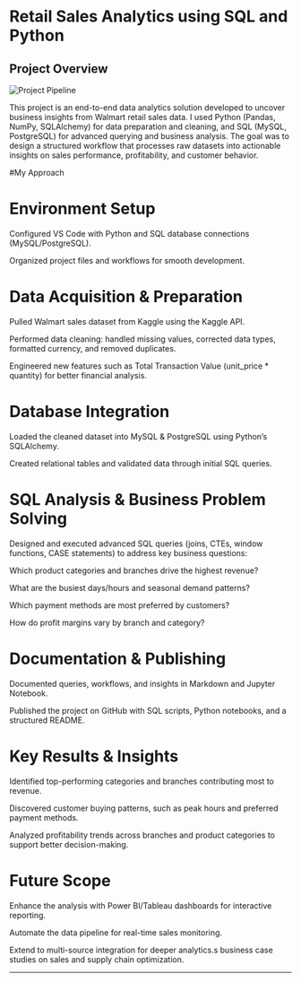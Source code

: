 # Retail Sales Analytics using SQL and Python

## Project Overview

![Project Pipeline](https://github.com/najirh/Walmart_SQL_Python/blob/main/walmart_project-piplelines.png)

This project is an end-to-end data analytics solution developed to uncover business insights from Walmart retail sales data. I used Python (Pandas, NumPy, SQLAlchemy) for data preparation and cleaning, and SQL (MySQL, PostgreSQL) for advanced querying and business analysis. The goal was to design a structured workflow that processes raw datasets into actionable insights on sales performance, profitability, and customer behavior.

#My Approach

# Environment Setup

Configured VS Code with Python and SQL database connections (MySQL/PostgreSQL).

Organized project files and workflows for smooth development.

# Data Acquisition & Preparation

Pulled Walmart sales dataset from Kaggle using the Kaggle API.

Performed data cleaning: handled missing values, corrected data types, formatted currency, and removed duplicates.

Engineered new features such as Total Transaction Value (unit_price * quantity) for better financial analysis.

# Database Integration

Loaded the cleaned dataset into MySQL & PostgreSQL using Python’s SQLAlchemy.

Created relational tables and validated data through initial SQL queries.

# SQL Analysis & Business Problem Solving

Designed and executed advanced SQL queries (joins, CTEs, window functions, CASE statements) to address key business questions:

Which product categories and branches drive the highest revenue?

What are the busiest days/hours and seasonal demand patterns?

Which payment methods are most preferred by customers?

How do profit margins vary by branch and category?

# Documentation & Publishing

Documented queries, workflows, and insights in Markdown and Jupyter Notebook.

Published the project on GitHub with SQL scripts, Python notebooks, and a structured README.

# Key Results & Insights

Identified top-performing categories and branches contributing most to revenue.

Discovered customer buying patterns, such as peak hours and preferred payment methods.

Analyzed profitability trends across branches and product categories to support better decision-making.

# Future Scope

Enhance the analysis with Power BI/Tableau dashboards for interactive reporting.

Automate the data pipeline for real-time sales monitoring.

Extend to multi-source integration for deeper analytics.s business case studies on sales and supply chain optimization.

---
